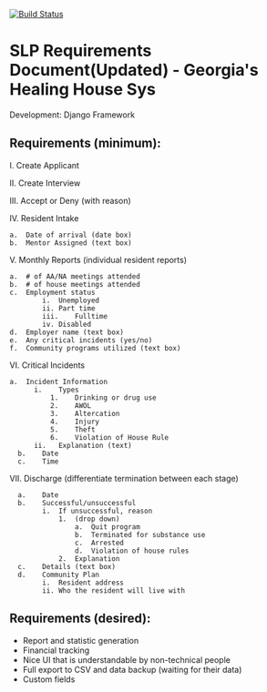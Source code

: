 [![Build Status](https://travis-ci.com/uva-slp/georgias.svg?token=ZV3LB7kBeSnciH5XtvyA&branch=master)](https://travis-ci.com/uva-slp/georgias)
# SLP Requirements Document(Updated) - Georgia's Healing House Sys
Development: Django Framework

## Requirements (minimum):
I.	Create Applicant

II.	Create Interview

III.	Accept or Deny (with reason)

IV.	Resident Intake

    a.	Date of arrival (date box)
    b.	Mentor Assigned (text box)
V.	Monthly Reports (individual resident reports)

    a.	# of AA/NA meetings attended
    b.	# of house meetings attended
    c.	Employment status
            i.	Unemployed
            ii.	Part time
            iii.	Fulltime
            iv.	Disabled
    d.	Employer name (text box)
    e.	Any critical incidents (yes/no)
    f.	Community programs utilized (text box)
VI.	Critical Incidents

    a.	Incident Information
          i.	Types
              1.	Drinking or drug use
              2.	AWOL
              3.	Altercation
              4.	Injury
              5.	Theft
              6.	Violation of House Rule
          ii.	Explanation (text)
      b.	Date
      c.	Time
VII.	Discharge (differentiate termination between each stage)

      a.	Date
      b.	Successful/unsuccessful
            i.	If unsuccessful, reason 
                1.	(drop down)
                    a.	Quit program
                    b.	Terminated for substance use
                    c.	Arrested
                    d.	Violation of house rules
                2.	Explanation
      c.	Details (text box)
      d.	Community Plan
            i.	Resident address
            ii.	Who the resident will live with


## Requirements (desired):
*	Report and statistic generation
*	Financial tracking
*	Nice UI that is understandable by non-technical people 
*	Full export to CSV and data backup (waiting for their data)
*	Custom fields
